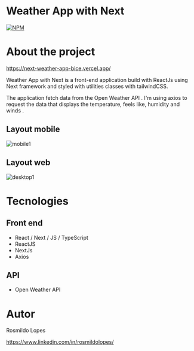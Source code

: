 # Weather App with Next

[![NPM](https://img.shields.io/npm/l/react)](https://github.com/devsuperior/sds1-wmazoni/blob/master/LICENSE)

# About the project

https://next-weather-app-bice.vercel.app/

Weather App with Next is a front-end application build with ReactJs using Next framework and styled with utilities classes with tailwindCSS.

The application fetch data from the Open Weather API . I'm using axios to request the data that displays the temperature, feels like, humidity and winds .

## Layout mobile

![mobile1](https://github.com/rosmildoLopes/next-weather-app/assets/123316625/05e9c6dc-eea1-41af-a96f-8a9d5cb9b417)

## Layout web

![desktop1](https://github.com/rosmildoLopes/next-weather-app/assets/123316625/60215363-b4cd-44e8-a6a6-db158ec3536a)

# Tecnologies

## Front end

- React / Next / JS / TypeScript
- ReactJS
- NextJs
- Axios

## API

- Open Weather API

# Autor

Rosmildo Lopes

https://www.linkedin.com/in/rosmildolopes/

